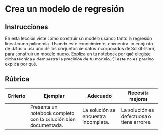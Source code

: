# Crea un modelo de regresión

## Instrucciones

En esta lección viste cómo construir un modelo usando tanto la regresión lineal como polinomial. Usando este conocimiento, encuentra un conjunto de datos o usa uno de los conjuntos de datos incorporados de Scikit-learn, para construir un modelo nuevo. Explica en tu notebook por qué elegiste dicha técnica y demuestra la precisión de tu modelo. Si este no es preciso explica por qué.

## Rúbrica

| Criterio | Ejemplar                                                    | Adecuado                   | Necesita mejorar               |
| -------- | ------------------------------------------------------------ | -------------------------- | ------------------------------- |
|          | Presenta un notebook completo con la solución bien documentada. | La solución se encuentra incompleta. | La solución es defectuosa o tiene errores. |
